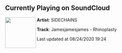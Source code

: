 ## Currently Playing on SoundCloud

[<img align="left" width="100" src="https://i1.sndcdn.com/artworks-mb1yDyAsRzhtcjrC-s7AJyQ-t50x50.jpg">](https://soundcloud.com/sidechainsclub/jamesjamesjames-rhinoplasty)

**Artist**: SIDECHAINS 

**Track**: Jamesjamesjames - Rhinoplasty

Last updated at 08/24/2020 19:24
